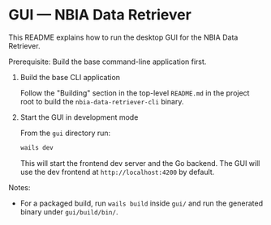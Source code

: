 # GUI — NBIA Data Retriever

This README explains how to run the desktop GUI for the NBIA Data Retriever.

Prerequisite: Build the base command-line application first.

1. Build the base CLI application

   Follow the "Building" section in the top-level `README.md` in the project root to build the `nbia-data-retriever-cli` binary.

2. Start the GUI in development mode

   From the `gui` directory run:

   ```bash
   wails dev
   ```

   This will start the frontend dev server and the Go backend. The GUI will use the dev frontend at `http://localhost:4200` by default.

Notes:
- For a packaged build, run `wails build` inside `gui/` and run the generated binary under `gui/build/bin/`.

